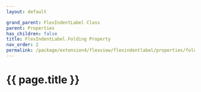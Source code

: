 ```yaml
---
layout: default

grand_parent: FlexIndentLabel Class
parent: Properties
has_children: false
title: FlexIndentLabel.Folding Property
nav_order: 2
permalink: /package/extension4/flexview/flexindentlabel/properties/folding
---
```

# {{ page.title }}